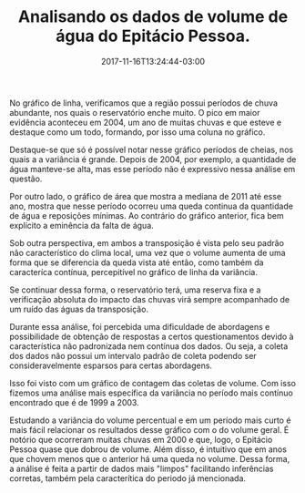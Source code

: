 ﻿---
title: "Analisando os dados de volume de água do Epitácio Pessoa."
date: 2017-11-16T13:24:44-03:00
draft: false
---

<script src="https://cdnjs.cloudflare.com/ajax/libs/vega/3.0.7/vega.js"></script>
<script src="https://cdnjs.cloudflare.com/ajax/libs/vega-lite/2.0.1/vega-lite.js"></script>
<script src="https://cdnjs.cloudflare.com/ajax/libs/vega-embed/3.0.0-rc7/vega-embed.js"></script>
<script>
    let spec = "https://gist.githubusercontent.com/Docinho/ffa499e8e3c4596ec41494bec53e9155/raw/f4b0fa0f0288d2cc2a3c6f8a244d8d67e093f1d2/sdPercentual.json";
  	vegaEmbed('#vis1', spec).catch(console.warn);
    let spec2 = "https://gist.githubusercontent.com/Docinho/ffa499e8e3c4596ec41494bec53e9155/raw/f4b0fa0f0288d2cc2a3c6f8a244d8d67e093f1d2/volume11-17.json";
  	vegaEmbed('#vis2', spec2).catch(console.warn);
    let spec3 = "https://gist.githubusercontent.com/Docinho/ffa499e8e3c4596ec41494bec53e9155/raw/f4b0fa0f0288d2cc2a3c6f8a244d8d67e093f1d2/volume-geral.json";
  	vegaEmbed('#vis3', spec3).catch(console.warn);
    let spec4 = "https://gist.githubusercontent.com/Docinho/ffa499e8e3c4596ec41494bec53e9155/raw/f4b0fa0f0288d2cc2a3c6f8a244d8d67e093f1d2/sd99-03.json";
  	vegaEmbed('#vis4', spec4).catch(console.warn);
    let spec5 = "https://gist.githubusercontent.com/Docinho/ffa499e8e3c4596ec41494bec53e9155/raw/f4b0fa0f0288d2cc2a3c6f8a244d8d67e093f1d2/qnt-medicoes.json";
  	vegaEmbed('#vis5', spec5).catch(console.warn);
</script>

<p>
    No gráfico de linha, verificamos que a região possui períodos de chuva abundante, nos quais o reservatório enche muito. O pico em maior evidência aconteceu em 2004, um ano de muitas chuvas e que esteve e destaque como um todo, formando, por isso uma coluna no gráfico.
</p>
<p>
    Destaque-se que só é possível notar nesse gráfico períodos de cheias, nos quais a a variância é grande. Depois de 2004, por exemplo, a quantidade de água manteve-se alta, mas esse período não é expressivo nessa análise em questão.
</p>
<div id="vis1" width=300></div>
<p>
    Por outro lado, o gráfico de área que mostra a mediana de 2011 até esse ano, mostra que nesse período ocorreu uma queda continua da quantidade de água e reposições mínimas. Ao contrário do gráfico anterior, fica bem explícito a eminência da falta de água.
</p>
<div id="vis2" width=300></div>
<p>
    Sob outra perspectiva, em ambos a transposição é vista pelo seu padrão não característico do clima local, uma vez que o volume aumenta de uma forma que se diferencia da queda vista até então, como também da caracteríca contínua, percepitível no gráfico de linha da variância.
</p>
<p>
    Se continuar dessa forma, o reservatório terá, uma reserva fixa e a verificação absoluta do impacto das chuvas virá sempre acompanhado de um ruído das águas da transposição.
</p>
<div id="vis3" width=300></div>
<p>
    Durante essa análise, foi percebida uma dificuldade de abordagens e possibilidade de obtenção de respostas a certos questionamentos devido à característica não padronizada nem contínua dos dados. Ou seja, a coleta dos dados não possui um intervalo padrão de coleta podendo ser consideravelmente esparsos para certas abordagens.
</p>
<div id="vis5" width=300></div>
<p>
    Isso foi visto com um gráfico de contagem das coletas de volume. Com isso fizemos uma análise mais específica da variância no período mais contínuo encontrado que é de 1999 a 2003. 
</p>
<div id="vis4" width=300></div>
<p>
    Estudando a variância do volume percentual e em um período mais curto é mais fácil relacionar os resultados desse gráfico com o do volume geral.
    É notório que ocorreram muitas chuvas em 2000 e que, logo, o Epitácio Pessoa quase que dobrou de volume. Além disso, é intuitivo que em anos que chovem menos que o anterior há uma queda no volume. Dessa forma, a análise é feita a partir de dados mais "limpos" facilitando inferências corretas, também pela caracterítica do periodo já mencionada.
</p>
<!--more-->